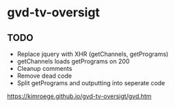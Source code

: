 # gvd-tv-oversigt

## TODO
* Replace jquery with XHR (getChannels, getPrograms)
* getChannels loads getPrograms on 200
* Cleanup comments
* Remove dead code
* Split getPrograms and outputting into seperate code


https://kimroege.github.io/gvd-tv-oversigt/gvd.htm
